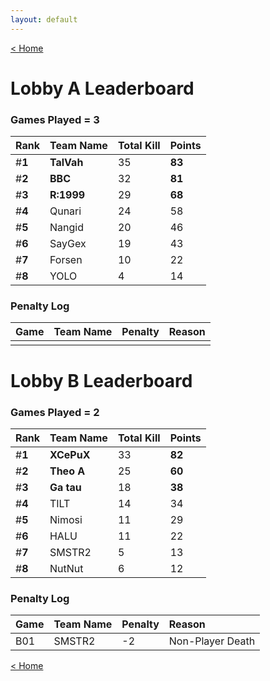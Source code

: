 ```yaml
---
layout: default
---
```


[< Home](https://kanziebub.github.io/SurvivalProtocol/)


# **Lobby A Leaderboard**

### Games Played = 3

|  Rank  | Team Name             | Total Kill | **Points** |
|:-------|:----------------------|:-----------|:-----------|
| #**1** | **TalVah** | 35 | **83** | 
| #**2** | **BBC** | 32 | **81** | 
| #**3** | **R:1999** | 29 | **68** | 
| #**4** | Qunari | 24 | 58 | 
| #**5** | Nangid | 20 | 46 | 
| #**6** | SayGex | 19 | 43 | 
| #**7** | Forsen | 10 | 22 | 
| #**8** | YOLO | 4 | 14 | 

### Penalty Log

|  Game  | Team Name | Penalty | Reason                |
|:-------|:----------|:--------|:----------------------|
|        |           |         |                       | 
 
 

# **Lobby B Leaderboard**

### Games Played = 2

|  Rank  | Team Name             | Total Kill | **Points** |
|:-------|:----------------------|:-----------|:-----------|
| #**1** | **XCePuX** | 33 | **82** | 
| #**2** | **Theo A** | 25 | **60** | 
| #**3** | **Ga tau** | 18 | **38** | 
| #**4** | TILT | 14 | 34 | 
| #**5** | Nimosi | 11 | 29 | 
| #**6** | HALU | 11 | 22 | 
| #**7** | SMSTR2 | 5 | 13 | 
| #**8** | NutNut | 6 | 12 | 

### Penalty Log

|  Game  | Team Name | Penalty | Reason                |
|:-------|:----------|:--------|:----------------------|
| B01 | SMSTR2 | -2 | Non-Player Death | 
 
 

[< Home](https://kanziebub.github.io/SurvivalProtocol/)
    